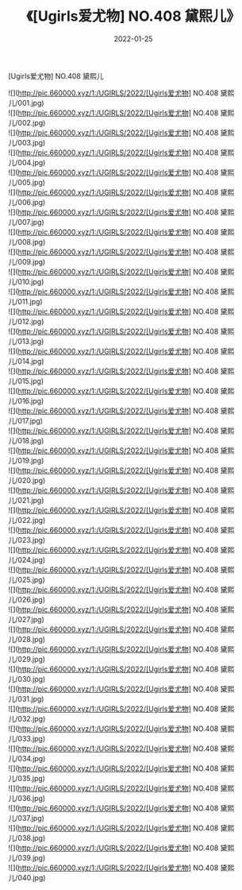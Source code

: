 ﻿---
layout: post
title:  《[Ugirls爱尤物] NO.408 黛熙儿》
date:   2022-01-25
img: http://pic.660000.xyz/1:/UGIRLS/2022/[Ugirls爱尤物] NO.408 黛熙儿/000.jpg
categories: [美女, 清纯, 唯美]
---

[Ugirls爱尤物] NO.408 黛熙儿

 ![](http://pic.660000.xyz/1:/UGIRLS/2022/[Ugirls爱尤物] NO.408 黛熙儿/001.jpg) <br>![](http://pic.660000.xyz/1:/UGIRLS/2022/[Ugirls爱尤物] NO.408 黛熙儿/002.jpg) <br>![](http://pic.660000.xyz/1:/UGIRLS/2022/[Ugirls爱尤物] NO.408 黛熙儿/003.jpg) <br>![](http://pic.660000.xyz/1:/UGIRLS/2022/[Ugirls爱尤物] NO.408 黛熙儿/004.jpg) <br>![](http://pic.660000.xyz/1:/UGIRLS/2022/[Ugirls爱尤物] NO.408 黛熙儿/005.jpg) <br>![](http://pic.660000.xyz/1:/UGIRLS/2022/[Ugirls爱尤物] NO.408 黛熙儿/006.jpg) <br>![](http://pic.660000.xyz/1:/UGIRLS/2022/[Ugirls爱尤物] NO.408 黛熙儿/007.jpg) <br>![](http://pic.660000.xyz/1:/UGIRLS/2022/[Ugirls爱尤物] NO.408 黛熙儿/008.jpg) <br>![](http://pic.660000.xyz/1:/UGIRLS/2022/[Ugirls爱尤物] NO.408 黛熙儿/009.jpg) <br>![](http://pic.660000.xyz/1:/UGIRLS/2022/[Ugirls爱尤物] NO.408 黛熙儿/010.jpg) <br>![](http://pic.660000.xyz/1:/UGIRLS/2022/[Ugirls爱尤物] NO.408 黛熙儿/011.jpg) <br>![](http://pic.660000.xyz/1:/UGIRLS/2022/[Ugirls爱尤物] NO.408 黛熙儿/012.jpg) <br>![](http://pic.660000.xyz/1:/UGIRLS/2022/[Ugirls爱尤物] NO.408 黛熙儿/013.jpg) <br>![](http://pic.660000.xyz/1:/UGIRLS/2022/[Ugirls爱尤物] NO.408 黛熙儿/014.jpg) <br>![](http://pic.660000.xyz/1:/UGIRLS/2022/[Ugirls爱尤物] NO.408 黛熙儿/015.jpg) <br>![](http://pic.660000.xyz/1:/UGIRLS/2022/[Ugirls爱尤物] NO.408 黛熙儿/016.jpg) <br>![](http://pic.660000.xyz/1:/UGIRLS/2022/[Ugirls爱尤物] NO.408 黛熙儿/017.jpg) <br>![](http://pic.660000.xyz/1:/UGIRLS/2022/[Ugirls爱尤物] NO.408 黛熙儿/018.jpg) <br>![](http://pic.660000.xyz/1:/UGIRLS/2022/[Ugirls爱尤物] NO.408 黛熙儿/019.jpg) <br>![](http://pic.660000.xyz/1:/UGIRLS/2022/[Ugirls爱尤物] NO.408 黛熙儿/020.jpg) <br>![](http://pic.660000.xyz/1:/UGIRLS/2022/[Ugirls爱尤物] NO.408 黛熙儿/021.jpg) <br>![](http://pic.660000.xyz/1:/UGIRLS/2022/[Ugirls爱尤物] NO.408 黛熙儿/022.jpg) <br>![](http://pic.660000.xyz/1:/UGIRLS/2022/[Ugirls爱尤物] NO.408 黛熙儿/023.jpg) <br>![](http://pic.660000.xyz/1:/UGIRLS/2022/[Ugirls爱尤物] NO.408 黛熙儿/024.jpg) <br>![](http://pic.660000.xyz/1:/UGIRLS/2022/[Ugirls爱尤物] NO.408 黛熙儿/025.jpg) <br>![](http://pic.660000.xyz/1:/UGIRLS/2022/[Ugirls爱尤物] NO.408 黛熙儿/026.jpg) <br>![](http://pic.660000.xyz/1:/UGIRLS/2022/[Ugirls爱尤物] NO.408 黛熙儿/027.jpg) <br>![](http://pic.660000.xyz/1:/UGIRLS/2022/[Ugirls爱尤物] NO.408 黛熙儿/028.jpg) <br>![](http://pic.660000.xyz/1:/UGIRLS/2022/[Ugirls爱尤物] NO.408 黛熙儿/029.jpg) <br>![](http://pic.660000.xyz/1:/UGIRLS/2022/[Ugirls爱尤物] NO.408 黛熙儿/030.jpg) <br>![](http://pic.660000.xyz/1:/UGIRLS/2022/[Ugirls爱尤物] NO.408 黛熙儿/031.jpg) <br>![](http://pic.660000.xyz/1:/UGIRLS/2022/[Ugirls爱尤物] NO.408 黛熙儿/032.jpg) <br>![](http://pic.660000.xyz/1:/UGIRLS/2022/[Ugirls爱尤物] NO.408 黛熙儿/033.jpg) <br>![](http://pic.660000.xyz/1:/UGIRLS/2022/[Ugirls爱尤物] NO.408 黛熙儿/034.jpg) <br>![](http://pic.660000.xyz/1:/UGIRLS/2022/[Ugirls爱尤物] NO.408 黛熙儿/035.jpg) <br>![](http://pic.660000.xyz/1:/UGIRLS/2022/[Ugirls爱尤物] NO.408 黛熙儿/036.jpg) <br>![](http://pic.660000.xyz/1:/UGIRLS/2022/[Ugirls爱尤物] NO.408 黛熙儿/037.jpg) <br>![](http://pic.660000.xyz/1:/UGIRLS/2022/[Ugirls爱尤物] NO.408 黛熙儿/038.jpg) <br>![](http://pic.660000.xyz/1:/UGIRLS/2022/[Ugirls爱尤物] NO.408 黛熙儿/039.jpg) <br>![](http://pic.660000.xyz/1:/UGIRLS/2022/[Ugirls爱尤物] NO.408 黛熙儿/040.jpg) <br>